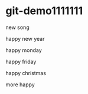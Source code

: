 # git-demo1111111

new song

happy new year

happy monday

happy friday

happy christmas

more happy